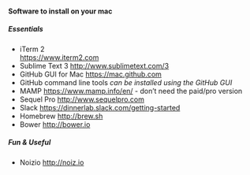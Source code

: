 #### Software to install on your mac

##### Essentials
- iTerm 2  
https://www.iterm2.com
- Sublime Text 3 http://www.sublimetext.com/3
- GitHub GUI for Mac https://mac.github.com
- GitHub command line tools _can be installed using the GitHub GUI_
- MAMP https://www.mamp.info/en/ - don’t need the paid/pro version
- Sequel Pro http://www.sequelpro.com
- Slack https://dinnerlab.slack.com/getting-started
- Homebrew  http://brew.sh
- Bower http://bower.io

##### Fun & Useful
- Noizio http://noiz.io